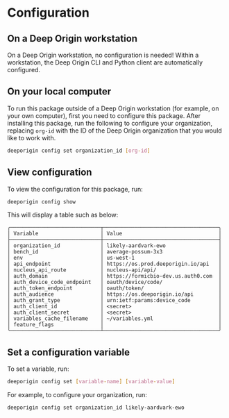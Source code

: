 # Configuration

## On a Deep Origin workstation

On a Deep Origin workstation, no configuration is needed! Within a workstation, the Deep Origin CLI and Python client are automatically configured.

## On your local computer

To run this package outside of a Deep Origin workstation (for example, on your own computer), first you need to configure this package. After installing this package, run the following to configure your organization, replacing `org-id` with the ID of the Deep Origin organization that you would like to work with.

```bash
deeporigin config set organization_id [org-id]
```

## View configuration

To view the configuration for this package, run:

```bash
deeporigin config show
```

This will display a table such as below:

```
╭─────────────────────────────┬─────────────────────────────────────╮
│ Variable                    │ Value                               │
├─────────────────────────────┼─────────────────────────────────────┤
│ organization_id             │ likely-aardvark-ewo                 │
│ bench_id                    │ average-possum-3x3                  │
│ env                         │ us-west-1                           │
│ api_endpoint                │ https://os.prod.deeporigin.io/api   │
│ nucleus_api_route           │ nucleus-api/api/                    │
│ auth_domain                 │ https://formicbio-dev.us.auth0.com  │
│ auth_device_code_endpoint   │ oauth/device/code/                  │
│ auth_token_endpoint         │ oauth/token/                        │
│ auth_audience               │ https://os.deeporigin.io/api        │
│ auth_grant_type             │ urn:ietf:params:device_code         │
│ auth_client_id              │ <secret>                            │
│ auth_client_secret          │ <secret>                            │
│ variables_cache_filename    │ ~/variables.yml                     │
│ feature_flags               │                                     │
╰─────────────────────────────┴─────────────────────────────────────╯
```

## Set a configuration variable

To set a variable, run:

```bash
deeporigin config set [variable-name] [variable-value]
```

For example, to configure your organization, run:

```bash
deeporigin config set organization_id likely-aardvark-ewo
```
